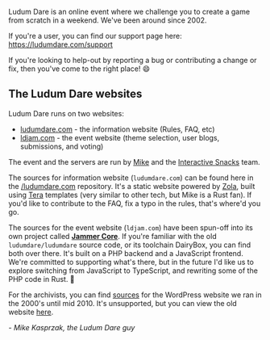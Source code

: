 Ludum Dare is an online event where we challenge you to create a game from scratch in a weekend. We've been around since 2002.

If you're a user, you can find our support page here: https://ludumdare.com/support

If you're looking to help-out by reporting a bug or contributing a change or fix, then you've come to the right place! :smile:


## The Ludum Dare websites
Ludum Dare runs on two websites:

* [ludumdare.com](https://ludumdare.com) - the information website (Rules, FAQ, etc)
* [ldjam.com](https://ldjam.com) - the event website (theme selection, user blogs, submissions, and voting)

The event and the servers are run by [Mike](https://github.com/mikekasprzak) and the [Interactive Snacks](https://github.com/InteractiveSnacks) team.

The sources for information website (`ludumdare.com`) can be found here in the [/ludumdare.com](https://github.com/LudumDare/ludumdare.com) repository. It's a static website powered by [Zola](https://www.getzola.org/), built using [Tera](https://tera.netlify.app/) templates (very similar to other tech, but Mike is a Rust fan). If you'd like to contribute to the FAQ, fix a typo in the rules, that's where'd you go.

The sources for the event website (`ldjam.com`) have been spun-off into its own project called [**Jammer Core**](https://github.com/JammerCore). If you're familiar with the old `ludumdare/ludumdare` source code, or its toolchain DairyBox, you can find both over there. It's built on a PHP backend and a JavaScript frontend. We're committed to supporting what's there, but in the future I'd like us to explore switching from JavaScript to TypeScript, and rewriting some of the PHP code in Rust. 🦀

For the archivists, you can find [sources](https://github.com/LudumDare/ludumdare-2008/) for the WordPress website we ran in the 2000's until mid 2010. It's unsupported, but you can view the old website [here](http://ludumdare.com/compo).

_- Mike Kasprzak, the Ludum Dare guy_
